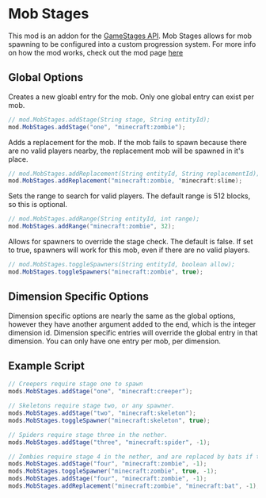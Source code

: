 # Mob Stages
This mod is an addon for the [GameStages API](https://minecraft.curseforge.com/projects/game-stages). Mob Stages allows for mob spawning to be configured into a custom progression system. For more info on how the mod works, check out the mod page [here](https://minecraft.curseforge.com/projects/mob-stages)

## Global Options

Creates a new gloabl entry for the mob. Only one global entry can exist per mob.
```java
// mod.MobStages.addStage(String stage, String entityId);
mod.MobStages.addStage("one", "minecraft:zombie");
```

Adds a replacement for the mob. If the mob fails to spawn because there are no valid players nearby, the replacement mob will be spawned in it's place. 
```java
// mod.MobStages.addReplacement(String entityId, String replacementId);
mod.MobStages.addReplacement("minecraft:zombie, "minecraft:slime);
```

Sets the range to search for valid players. The default range is 512 blocks, so this is optional. 
```java
// mod.MobStages.addRange(String entityId, int range);
mod.MobStages.addRange("minecraft:zombie", 32);
```

Allows for spawners to override the stage check. The default is false. If set to true, spawners will work for this mob, even if there are no valid players.
```java
// mod.MobStages.toggleSpawners(String entityId, boolean allow);
mod.MobStages.toggleSpawners("minecraft:zombie", true);
```

## Dimension Specific Options
Dimension specific options are nearly the same as the global options, however they have another argument added to the end, which is the integer dimension id. Dimension specific entries will override the global entry in that dimension. You can only have one entry per mob, per dimension. 

## Example Script
```java
// Creepers require stage one to spawn
mods.MobStages.addStage("one", "minecraft:creeper");

// Skeletons require stage two, or any spawner.
mods.MobStages.addStage("two", "minecraft:skeleton");
mods.MobStages.toggleSpawner("minecraft:skeleton", true);

// Spiders require stage three in the nether.
mods.MobStages.addStage("three", "minecraft:spider", -1);

// Zombies require stage 4 in the nether, and are replaced by bats if they can't.
mods.MobStages.addStage("four", "minecraft:zombie", -1);
mods.MobStages.toggleSpawner("minecraft:zombie", true, -1);
mods.MobStages.addStage("four", "minecraft:zombie", -1);
mods.MobStages.addReplacement("minecraft:zombie", "minecraft:bat", -1);
```
